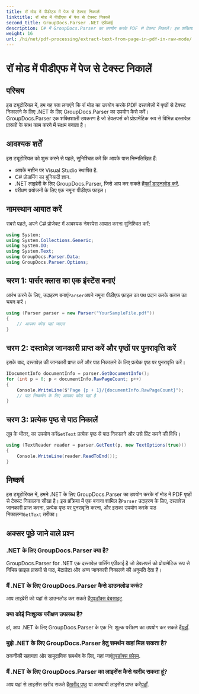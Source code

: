 ```yaml
---
title: रॉ मोड में पीडीएफ में पेज से टेक्स्ट निकालें
linktitle: रॉ मोड में पीडीएफ में पेज से टेक्स्ट निकालें
second_title: GroupDocs.Parser .NET एपीआई
description: C# में GroupDocs.Parser का उपयोग करके PDF से टेक्स्ट निकालें। इस शक्तिशाली .NET लाइब्रेरी के साथ कुशल PDF टेक्स्ट निष्कर्षण सीखें।
weight: 16
url: /hi/net/pdf-processing/extract-text-from-page-in-pdf-in-raw-mode/
---
```


# रॉ मोड में पीडीएफ में पेज से टेक्स्ट निकालें

## परिचय
इस ट्यूटोरियल में, हम यह पता लगाएंगे कि रॉ मोड का उपयोग करके PDF दस्तावेज़ों में पृष्ठों से टेक्स्ट निकालने के लिए .NET के लिए GroupDocs.Parser का उपयोग कैसे करें। GroupDocs.Parser एक शक्तिशाली उपकरण है जो डेवलपर्स को प्रोग्रामेटिक रूप से विभिन्न दस्तावेज़ प्रारूपों के साथ काम करने में सक्षम बनाता है।
## आवश्यक शर्तें
इस ट्यूटोरियल को शुरू करने से पहले, सुनिश्चित करें कि आपके पास निम्नलिखित हैं:
- आपके मशीन पर Visual Studio स्थापित है.
- C# प्रोग्रामिंग का बुनियादी ज्ञान.
- .NET लाइब्रेरी के लिए GroupDocs.Parser, जिसे आप कर सकते हैं[यहाँ डाउनलोड करें](https://releases.groupdocs.com/parser/net/).
- परीक्षण प्रयोजनों के लिए एक नमूना पीडीएफ फाइल।

## नामस्थान आयात करें
सबसे पहले, अपने C# प्रोजेक्ट में आवश्यक नेमस्पेस आयात करना सुनिश्चित करें:
```csharp
using System;
using System.Collections.Generic;
using System.IO;
using System.Text;
using GroupDocs.Parser.Data;
using GroupDocs.Parser.Options;
```
## चरण 1: पार्सर क्लास का एक इंस्टेंस बनाएं
 आरंभ करने के लिए, उदाहरण बनाएं`Parser`अपने नमूना पीडीएफ फ़ाइल का पथ प्रदान करके क्लास का चयन करें।
```csharp
using (Parser parser = new Parser("YourSampleFile.pdf"))
{
    // आपका कोड यहां जाएगा
}
```
## चरण 2: दस्तावेज़ जानकारी प्राप्त करें और पृष्ठों पर पुनरावृत्ति करें
इसके बाद, दस्तावेज़ की जानकारी प्राप्त करें और पाठ निकालने के लिए प्रत्येक पृष्ठ पर पुनरावृत्ति करें।
```csharp
IDocumentInfo documentInfo = parser.GetDocumentInfo();
for (int p = 0; p < documentInfo.RawPageCount; p++)
{
    Console.WriteLine($"Page {p + 1}/{documentInfo.RawPageCount}");
    // पाठ निष्कर्षण के लिए आपका कोड यहां है
}
```
## चरण 3: प्रत्येक पृष्ठ से पाठ निकालें
 लूप के भीतर, का उपयोग करें`GetText` प्रत्येक पृष्ठ से पाठ निकालने और उसे प्रिंट करने की विधि।
```csharp
using (TextReader reader = parser.GetText(p, new TextOptions(true)))
{
    Console.WriteLine(reader.ReadToEnd());
}
```

## निष्कर्ष
 इस ट्यूटोरियल में, हमने .NET के लिए GroupDocs.Parser का उपयोग करके रॉ मोड में PDF पृष्ठों से टेक्स्ट निकालना सीखा है। इस प्रक्रिया में एक बनाना शामिल है`Parser` उदाहरण के लिए, दस्तावेज़ जानकारी प्राप्त करना, प्रत्येक पृष्ठ पर पुनरावृत्ति करना, और इसका उपयोग करके पाठ निकालना`GetText` तरीका।

## अक्सर पूछे जाने वाले प्रश्न
### .NET के लिए GroupDocs.Parser क्या है?
GroupDocs.Parser for .NET एक दस्तावेज़ पार्सिंग एपीआई है जो डेवलपर्स को प्रोग्रामेटिक रूप से विभिन्न फ़ाइल प्रारूपों से पाठ, मेटाडेटा और अन्य जानकारी निकालने की अनुमति देता है।
### मैं .NET के लिए GroupDocs.Parser कैसे डाउनलोड करूं?
 आप लाइब्रेरी को यहां से डाउनलोड कर सकते हैं[ग्रुपडॉक्स वेबसाइट](https://releases.groupdocs.com/parser/net/).
### क्या कोई निःशुल्क परीक्षण उपलब्ध है?
 हां, आप .NET के लिए GroupDocs.Parser के एक नि: शुल्क परीक्षण का उपयोग कर सकते हैं[यहाँ](https://releases.groupdocs.com/).
### मुझे .NET के लिए GroupDocs.Parser हेतु समर्थन कहां मिल सकता है?
 तकनीकी सहायता और सामुदायिक समर्थन के लिए, यहां जाएं[ग्रुपडॉक्स फ़ोरम](https://forum.groupdocs.com/c/parser/17).
### मैं .NET के लिए GroupDocs.Parser का लाइसेंस कैसे खरीद सकता हूं?
 आप यहां से लाइसेंस खरीद सकते हैं[खरीद पृष्ठ](https://purchase.groupdocs.com/buy) या अस्थायी लाइसेंस प्राप्त करें[यहाँ](https://purchase.groupdocs.com/temporary-license/).